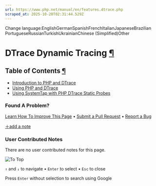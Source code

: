 ```yaml
---
url: https://www.php.net/manual/en/features.dtrace.php
scraped_at: 2025-10-20T02:31:44.529Z
---
```


Change language:EnglishGermanSpanishFrenchItalianJapaneseBrazilian PortugueseRussianTurkishUkrainianChinese (Simplified)Other

# DTrace Dynamic Tracing [¶](https://www.php.net/manual/en/features.dtrace.php\#features.dtrace)

## Table of Contents [¶](https://www.php.net/manual/en/features.dtrace.php\#features.dtrace)

- [Introduction to PHP and DTrace](https://www.php.net/manual/en/features.dtrace.introduction.php)
- [Using PHP and DTrace](https://www.php.net/manual/en/features.dtrace.dtrace.php)
- [Using SystemTap with PHP DTrace Static Probes](https://www.php.net/manual/en/features.dtrace.systemtap.php)

### Found A Problem?

[Learn How To Improve This Page](https://github.com/php/doc-base/blob/master/README.md "This will take you to our contribution guidelines on GitHub")
•
[Submit a Pull Request](https://github.com/php/doc-en/blob/master/features/dtrace.xml)
•
[Report a Bug](https://github.com/php/doc-en/issues/new?body=From%20manual%20page:%20https:%2F%2Fphp.net%2Ffeatures.dtrace%0A%0A---)

[＋add a note](https://www.php.net/manual/add-note.php?sect=features.dtrace&repo=en&redirect=https://www.php.net/manual/en/features.dtrace.php)

### User Contributed Notes

There are no user contributed notes for this page.

![To Top](https://www.php.net/images/to-top@2x.png)

`↑` and `↓` to navigate •
`Enter` to select •
`Esc` to close


Press `Enter` without
selection to search using Google